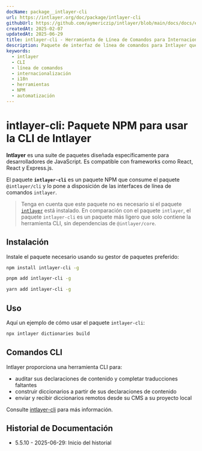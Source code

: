```yaml
---
docName: package__intlayer-cli
url: https://intlayer.org/doc/package/intlayer-cli
githubUrl: https://github.com/aymericzip/intlayer/blob/main/docs/docs/es/packages/intlayer-cli/index.md
createdAt: 2025-02-07
updatedAt: 2025-06-29
title: intlayer-cli - Herramienta de Línea de Comandos para Internacionalización
description: Paquete de interfaz de línea de comandos para Intlayer que proporciona herramientas para gestionar traducciones, construir diccionarios y automatizar flujos de trabajo de internacionalización.
keywords:
  - intlayer
  - CLI
  - línea de comandos
  - internacionalización
  - i18n
  - herramientas
  - NPM
  - automatización
---
```


# intlayer-cli: Paquete NPM para usar la CLI de Intlayer

**Intlayer** es una suite de paquetes diseñada específicamente para desarrolladores de JavaScript. Es compatible con frameworks como React, React y Express.js.

El paquete **`intlayer-cli`** es un paquete NPM que consume el paquete `@intlayer/cli` y lo pone a disposición de las interfaces de línea de comandos `intlayer`.

> Tenga en cuenta que este paquete no es necesario si el paquete [`intlayer`](https://github.com/aymericzip/intlayer/tree/main/docs/es/packages/intlayer/index.md) está instalado. En comparación con el paquete `intlayer`, el paquete `intlayer-cli` es un paquete más ligero que solo contiene la herramienta CLI, sin dependencias de `@intlayer/core`.

## Instalación

Instale el paquete necesario usando su gestor de paquetes preferido:

```bash packageManager="npm"
npm install intlayer-cli -g
```

```bash packageManager="pnpm"
pnpm add intlayer-cli -g
```

```bash packageManager="yarn"
yarn add intlayer-cli -g
```

## Uso

Aquí un ejemplo de cómo usar el paquete `intlayer-cli`:

```bash
npx intlayer dictionaries build
```

## Comandos CLI

Intlayer proporciona una herramienta CLI para:

- auditar sus declaraciones de contenido y completar traducciones faltantes
- construir diccionarios a partir de sus declaraciones de contenido
- enviar y recibir diccionarios remotos desde su CMS a su proyecto local

Consulte [intlayer-cli](https://github.com/aymericzip/intlayer/blob/main/docs/docs/es/intlayer_cli.md) para más información.

## Historial de Documentación

- 5.5.10 - 2025-06-29: Inicio del historial
